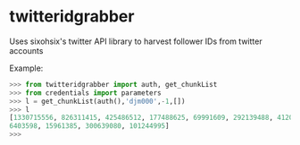 # twitteridgrabber
Uses sixohsix's twitter API library to harvest follower IDs from twitter accounts

Example:

```python
>>> from twitteridgrabber import auth, get_chunkList
>>> from credentials import parameters
>>> l = get_chunkList(auth(),'djm000',-1,[])
>>> l
[1330715556, 826311415, 425486512, 177488625, 69991609, 292139488, 412020405, 36
6403598, 15961385, 300639080, 101244995]
>>>
```